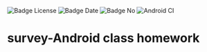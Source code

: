 ![Badge License](https://img.shields.io/github/license/VortexMashiro/survey)
![Badge Date](https://img.shields.io/badge/Homework-200222-blue)
![Badge No](https://img.shields.io/badge/Identifier-002-blue)
![Android CI](https://github.com/VortexMashiro/survey/workflows/Android%20CI/badge.svg)
# survey-Android class homework
